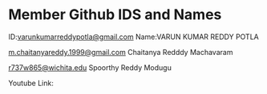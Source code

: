 # Member Github IDS and Names

ID:varunkumarreddypotla@gmail.com
Name:VARUN KUMAR REDDY POTLA

m.chaitanyareddy.1999@gmail.com
Chaitanya Redddy Machavaram

r737w865@wichita.edu
Spoorthy Reddy Modugu

Youtube Link:

